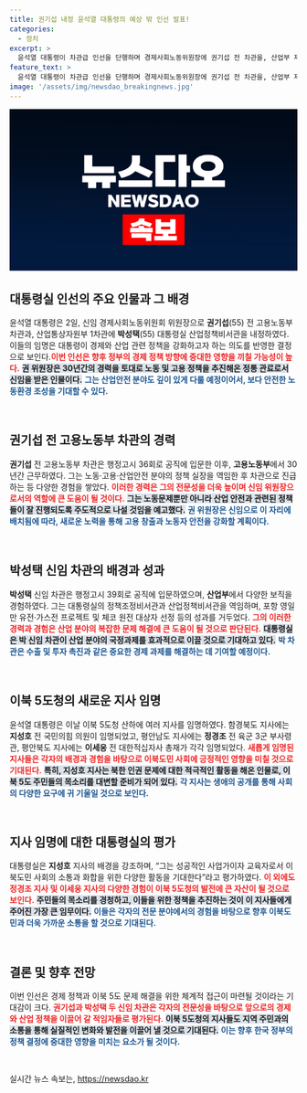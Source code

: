 ```yaml
---
title: 권기섭 내정 윤석열 대통령의 예상 밖 인선 발표!
categories:
  - 정치
excerpt: >
  윤석열 대통령이 차관급 인선을 단행하며 경제사회노동위원장에 권기섭 전 차관을, 산업부 제1차관에 박성택 비서관을 내정했습니다. 두 인물은 각 분야에서 풍부한 경험과 성과로 주목받고 있으며, 향후 실물경제 활성화에 기여할 것으로 기대됩니다.
feature_text: >
  윤석열 대통령이 차관급 인선을 단행하며 경제사회노동위원장에 권기섭 전 차관을, 산업부 제1차관에 박성택 비서관을 내정했습니다. 두 인물은 각 분야에서 풍부한 경험과 성과로 주목받고 있으며, 향후 실물경제 활성화에 기여할 것으로 기대됩니다.
image: '/assets/img/newsdao_breakingnews.jpg'
---
```


<p><img src="/assets/img/newsdao_breakingnews.jpg" alt="cryptoinkorea 속보" /></p>

<h2 data-ke-size="size26">대통령실 인선의 주요 인물과 그 배경</h2>

<p data-ke-size="size16">윤석열 대통령은 2일, 신임 경제사회노동위원회 위원장으로 <b>권기섭</b>(55) 전 고용노동부 차관과, 산업통상자원부 1차관에 <b>박성택</b>(55) 대통령실 산업정책비서관을 내정하였다. 이들의 임명은 대통령이 경제와 산업 관련 정책을 강화하고자 하는 의도를 반영한 결정으로 보인다.<b><span style="color: #ee2323;">이번 인선은 향후 정부의 경제 정책 방향에 중대한 영향을 끼칠 가능성이 높다.</span></b> <b><span style="background-color: #21538527;">권 위원장은 30년간의 경력을 토대로 노동 및 고용 정책을 추진해온 정통 관료로서 신임을 받은 인물이다.</span></b> <b><span style="color: #1a5490;">그는 산업안전 분야도 깊이 있게 다룰 예정이어서, 보다 안전한 노동환경 조성을 기대할 수 있다.</span></b></p>

<p data-ke-size="size16">&nbsp;</p>

<h2 data-ke-size="size26">권기섭 전 고용노동부 차관의 경력</h2>

<p data-ke-size="size16"><b>권기섭</b> 전 고용노동부 차관은 행정고시 36회로 공직에 입문한 이후, <b>고용노동부</b>에서 30년간 근무하였다. 그는 노동·고용·산업안전 분야의 정책 실장을 역임한 후 차관으로 진급하는 등 다양한 경험을 쌓았다. <b><span style="color: #ee2323;">이러한 경력은 그의 전문성을 더욱 높이며 신임 위원장으로서의 역할에 큰 도움이 될 것이다.</span></b> <b><span style="background-color: #21538527;">그는 노동문제뿐만 아니라 산업 안전과 관련된 정책들이 잘 진행되도록 주도적으로 나설 것임을 예고했다.</span></b> <b><span style="color: #1a5490;">권 위원장은 신임으로 이 자리에 배치됨에 따라, 새로운 노력을 통해 고용 창출과 노동자 안전을 강화할 계획이다.</span></b></p>

<p data-ke-size="size16">&nbsp;</p>

<h2 data-ke-size="size26">박성택 신임 차관의 배경과 성과</h2>

<p data-ke-size="size16"><b>박성택</b> 신임 차관은 행정고시 39회로 공직에 입문하였으며, <b>산업부</b>에서 다양한 보직을 경험하였다. 그는 대통령실의 정책조정비서관과 산업정책비서관을 역임하며, 포항 영일만 유전·가스전 프로젝트 및 체코 원전 대상자 선정 등의 성과를 거두었다. <b><span style="color: #ee2323;">그의 이러한 경력과 경험은 산업 분야의 복잡한 문제 해결에 큰 도움이 될 것으로 판단된다.</span></b> <b><span style="background-color: #21538527;">대통령실은 박 신임 차관이 산업 분야의 국정과제를 효과적으로 이끌 것으로 기대하고 있다.</span></b> <b><span style="color: #1a5490;">박 차관은 수출 및 투자 촉진과 같은 중요한 경제 과제를 해결하는 데 기여할 예정이다.</span></b></p>

<p data-ke-size="size16">&nbsp;</p>

<h2 data-ke-size="size26">이북 5도청의 새로운 지사 임명</h2>

<p data-ke-size="size16">윤석열 대통령은 이날 이북 5도청 산하에 여러 지사를 임명하였다. 함경북도 지사에는 <b>지성호</b> 전 국민의힘 의원이 임명되었고, 평안남도 지사에는 <b>정경조</b> 전 육군 3군 부사령관, 평안북도 지사에는 <b>이세웅</b> 전 대한적십자사 총재가 각각 임명되었다. <b><span style="color: #ee2323;">새롭게 임명된 지사들은 각자의 배경과 경험을 바탕으로 이북도민 사회에 긍정적인 영향을 미칠 것으로 기대된다.</span></b> <b><span style="background-color: #21538527;">특히, 지성호 지사는 북한 인권 문제에 대한 적극적인 활동을 해온 인물로, 이북 5도 주민들의 목소리를 대변할 준비가 되어 있다.</span></b> <b><span style="color: #1a5490;">각 지사는 생애의 공개를 통해 사회의 다양한 요구에 귀 기울일 것으로 보인다.</span></b></p>

<p data-ke-size="size16">&nbsp;</p>

<h2 data-ke-size="size26">지사 임명에 대한 대통령실의 평가</h2>

<p data-ke-size="size16">대통령실은 <b>지성호</b> 지사의 배경을 강조하며, “그는 성공적인 사업가이자 교육자로서 이북도민 사회의 소통과 화합을 위한 다양한 활동을 기대한다”라고 평가하였다. <b><span style="color: #ee2323;">이 외에도 정경조 지사 및 이세웅 지사의 다양한 경험이 이북 5도청의 발전에 큰 자산이 될 것으로 보인다.</span></b> <b><span style="background-color: #21538527;">주민들의 목소리를 경청하고, 이들을 위한 정책을 추진하는 것이 이 지사들에게 주어진 가장 큰 임무이다.</span></b> <b><span style="color: #1a5490;">이들은 각자의 전문 분야에서의 경험을 바탕으로 향후 이북도민과 더욱 가까운 소통을 할 것으로 기대된다.</span></b></p>

<p data-ke-size="size16">&nbsp;</p>

<h2 data-ke-size="size26">결론 및 향후 전망</h2>

<p data-ke-size="size16">이번 인선은 경제 정책과 이북 5도 문제 해결을 위한 체계적 접근이 마련될 것이라는 기대감이 크다. <b><span style="color: #ee2323;">권기섭과 박성택 두 신임 차관은 각자의 전문성을 바탕으로 앞으로의 경제와 산업 정책을 이끌어 갈 적임자들로 평가된다.</span></b> <b><span style="background-color: #21538527;">이북 5도청의 지사들도 지역 주민과의 소통을 통해 실질적인 변화와 발전을 이끌어 낼 것으로 기대된다.</span></b> <b><span style="color: #1a5490;">이는 향후 한국 정부의 정책 결정에 중대한 영향을 미치는 요소가 될 것이다.</span></b></p>

<p data-ke-size="size16">&nbsp;</p>
실시간 뉴스 속보는, <a href="https://newsdao.kr" rel="dofollow">https://newsdao.kr</a>


